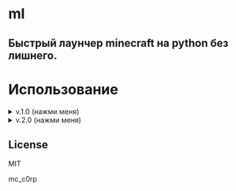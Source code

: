 # ml
## Быстрый лаунчер minecraft на python без лишнего.

# Использование
<details>
  <summary>v.1.0 (нажми меня)</summary>

  ## Информация о версии
  Это **консольная** версия, версия без лишнего, перед вами просто консоль в которой простой выбор версии minecraft и ника, игра только в оффлайне (пиртская, без авторизации в Microsoft).\
  Проще говоря, та версия, которую потянет любая **микроволновка**.\
  (у этой версии только Source Code, установщика и portable версии здесь нет)

  ## Source Code
  Установите все необходимые библиотеки для исходного кода.
  ```sh
  python -m pip install minecraft_launcher_lib tqdm subprocess
  ```
  После этого загрузите исходный код, найдите файл main.py по пути: `./v1/main.py` и запустите его. Вам понадобится только 1 файл. 
</details>
<details>
  <summary>v.2.0 (нажми меня)</summary>
  
  ## Информация о версии
  Это **ui** версия (с пользовательским интерфейсом), превычный всем лаунчер.\
  Проще говоря самая **нафаршированная** версия, в ней есть вход с аккаунта Microsoft, автоматическая установка Forge, и прочии плюшки.

  ## Portable
  Перейдите во вкладку [**Releases**](https://github.com/mc-c0rp/ml/releases) и загрузите **ml-portable.zip**, после чего распакуйте его в любое удобное
  место и запустите **ml.exe**.

  ## Setup
  Перейдите во вкладку [**Releases**](https://github.com/mc-c0rp/ml/releases) и загрузите **ml-setup.exe**, после чего установите его.

  ## Source Code
  Установите все необходимые библиотеки для исходного кода.
  ```sh
  python -m pip install minecraft_launcher_lib pyqt5 subprocess
  ```
  После этого загрузите исходный код, найдите файл main.py по пути: `./v2/main.py` и запустите его.
</details>

## License

MIT

mc_c0rp
